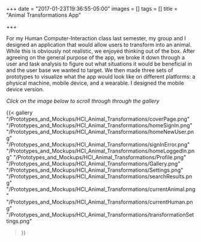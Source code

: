 +++
date = "2017-01-23T19:36:55-05:00"
images = []
tags = []
title = "Animal Transformations App"

+++

For my Human Computer-Interaction class last semester, my group and I designed an application that would allow users to transform into an animal. While this is obviously not realistic, we enjoyed thinking out of the box. After agreeing on the general purpose of the app, we broke it down through a user and task analysis to figure out what situations it would be beneficial in and the user base we wanted to target. We then made three sets of prototypes to visualize what the app would look like on different platforms: a physical machine, mobile device, and a wearable. I designed the mobile device version.

*Click on the image below to scroll through through the gallery*

{{< gallery
    "/Prototypes_and_Mockups/HCI_Animal_Transformations/coverPage.png"
    "/Prototypes_and_Mockups/HCI_Animal_Transformations/homeSignIn.png"
    "/Prototypes_and_Mockups/HCI_Animal_Transformations/homeNewUser.png"
    "/Prototypes_and_Mockups/HCI_Animal_Transformations/signInError.png"
    "/Prototypes_and_Mockups/HCI_Animal_Transformations/homeLoggedIn.png"
    "/Prototypes_and_Mockups/HCI_Animal_Transformations/Profile.png"
    "/Prototypes_and_Mockups/HCI_Animal_Transformations/Gallery.png"
    "/Prototypes_and_Mockups/HCI_Animal_Transformations/Settings.png"
    "/Prototypes_and_Mockups/HCI_Animal_Transformations/searchResults.png"
    "/Prototypes_and_Mockups/HCI_Animal_Transformations/currentAnimal.png"
    "/Prototypes_and_Mockups/HCI_Animal_Transformations/currentHuman.png"
    "/Prototypes_and_Mockups/HCI_Animal_Transformations/transformationSettings.png"
>}}
